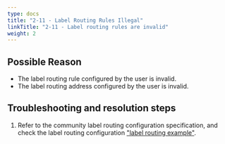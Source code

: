 ```yaml
---
type: docs
title: "2-11 - Label Routing Rules Illegal"
linkTitle: "2-11 - Label routing rules are invalid"
weight: 2
---
```


## Possible Reason

* The label routing rule configured by the user is invalid.
* The label routing address configured by the user is invalid.

## Troubleshooting and resolution steps
1. Refer to the community label routing configuration specification, and check the label routing configuration ["label routing example"](/zh-cn/overview/tasks/traffic-management/traffic-condition/).



<p style="margin-top: 3rem;"> </p>